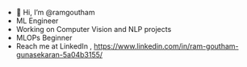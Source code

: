 - 👋 Hi, I’m @ramgoutham
- ML Engineer
- Working on Computer Vision and NLP projects
- MLOPs Beginner
- Reach me at LinkedIn , https://www.linkedin.com/in/ram-goutham-gunasekaran-5a04b3155/

<!---
ramgoutham/ramgoutham is a ✨ special ✨ repository because its `README.md` (this file) appears on your GitHub profile.
You can click the Preview link to take a look at your changes.
--->
